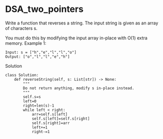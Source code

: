 # DSA_two_pointers
Write a function that reverses a string. The input string is given as an array of characters s.

You must do this by modifying the input array in-place with O(1) extra memory.
Example 1:
```
Input: s = ["h","e","l","l","o"]
Output: ["o","l","l","e","h"]
```
Solution
```
class Solution:
    def reverseString(self, s: List[str]) -> None:
        """
        Do not return anything, modify s in-place instead.
        """
        self.s=s
        left=0
        right=len(s)-1
        while left < right:
            arr=self.s[left]
            self.s[left]=self.s[right]
            self.s[right]=arr
            left+=1
            right-=1
```
